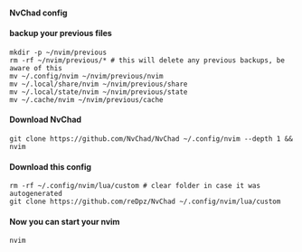 #### NvChad config

#### backup your previous files
```shell
mkdir -p ~/nvim/previous
rm -rf ~/nvim/previous/* # this will delete any previous backups, be aware of this
mv ~/.config/nvim ~/nvim/previous/nvim
mv ~/.local/share/nvim ~/nvim/previous/share
mv ~/.local/state/nvim ~/nvim/previous/state
mv ~/.cache/nvim ~/nvim/previous/cache
```
#### Download NvChad
```shell
git clone https://github.com/NvChad/NvChad ~/.config/nvim --depth 1 && nvim
```
#### Download this config
```shell
rm -rf ~/.config/nvim/lua/custom # clear folder in case it was autogenerated
git clone https://github.com/reDpz/NvChad ~/.config/nvim/lua/custom
```
#### Now you can start your nvim
```shell
nvim
```

